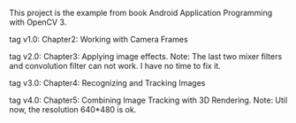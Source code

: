 This project is the example from book Android Application Programming with OpenCV 3.

tag v1.0: Chapter2: Working with Camera Frames

tag v2.0: Chapter3: Applying image effects. 
Note: The last two mixer filters and convolution filter can not work. I have no time to fix it.

tag v3.0: Chapter4: Recognizing and Tracking Images

tag v4.0: Chapter5: Combining Image Tracking with 3D Rendering.
Note: Util now, the resolution 640*480 is ok.



